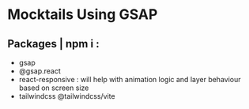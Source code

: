 # Mocktails Using GSAP

## Packages | npm i :
- gsap
- @gsap.react
- react-responsive : will help with animation logic and layer behaviour based on screen size
- tailwindcss @tailwindcss/vite
